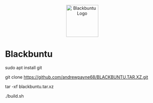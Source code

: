 <p align="center"><img src="https://i.ibb.co/0K94x5t/ubuntu-logo-large.png" alt="Blackbuntu Logo" height="105"></p>

# Blackbuntu

sudo apt install git

git clone https://github.com/andrewpayne68/BLACKBUNTU.TAR.XZ.git

tar -xf blackbuntu.tar.xz

./build.sh
